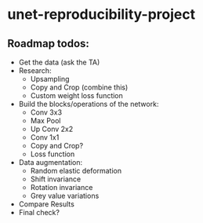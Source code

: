 # unet-reproducibility-project

## Roadmap todos:
- Get the data (ask the TA) 
- Research: 
  - Upsampling
  - Copy and Crop (combine this)
  - Custom weight loss function
- Build the blocks/operations of the network:
  - Conv 3x3
  - Max Pool
  - Up Conv 2x2
  - Conv 1x1
  - Copy and Crop? 
  - Loss function
- Data augmentation:
  - Random elastic deformation
  - Shift invariance
  - Rotation invariance
  - Grey value variations
- Compare Results
- Final check?
